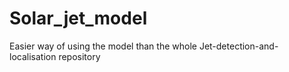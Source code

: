 # Solar_jet_model
 Easier way of using the model than the whole Jet-detection-and-localisation repository
